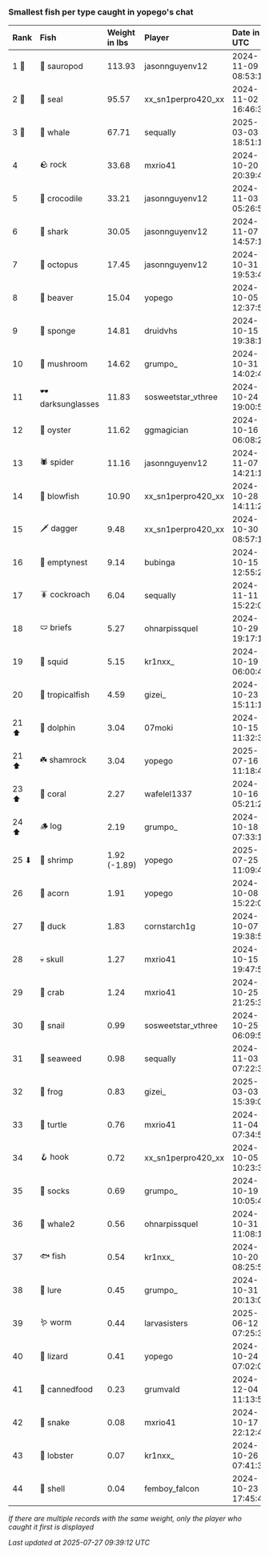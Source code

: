 ### Smallest fish per type caught in yopego's chat

| Rank  | Fish             | Weight in lbs | Player             | Date in UTC         |
|:------|:-----------------|:--------------|:-------------------|:--------------------|
| 1 🥇  | 🦕 sauropod      | 113.93        | jasonnguyenv12     | 2024-11-09 08:53:13 |
| 2 🥈  | 🦭 seal          | 95.57         | xx_sn1perpro420_xx | 2024-11-02 16:46:37 |
| 3 🥉  | 🐳 whale         | 67.71         | sequally           | 2025-03-03 18:51:11 |
| 4     | 🪨 rock          | 33.68         | mxrio41            | 2024-10-20 20:39:44 |
| 5     | 🐊 crocodile     | 33.21         | jasonnguyenv12     | 2024-11-03 05:26:58 |
| 6     | 🦈 shark         | 30.05         | jasonnguyenv12     | 2024-11-07 14:57:19 |
| 7     | 🐙 octopus       | 17.45         | jasonnguyenv12     | 2024-10-31 19:53:45 |
| 8     | 🦫 beaver        | 15.04         | yopego             | 2024-10-05 12:37:58 |
| 9     | 🧽 sponge        | 14.81         | druidvhs           | 2024-10-15 19:38:19 |
| 10    | 🍄 mushroom      | 14.62         | grumpo_            | 2024-10-31 14:02:46 |
| 11    | 🕶️ darksunglasses | 11.83         | sosweetstar_vthree | 2024-10-24 19:00:50 |
| 12    | 🦪 oyster        | 11.62         | ggmagician         | 2024-10-16 06:08:23 |
| 13    | 🕷️ spider         | 11.16         | jasonnguyenv12     | 2024-11-07 14:21:14 |
| 14    | 🐡 blowfish      | 10.90         | xx_sn1perpro420_xx | 2024-10-28 14:11:29 |
| 15    | 🗡️ dagger         | 9.48          | xx_sn1perpro420_xx | 2024-10-30 08:57:18 |
| 16    | 🪹 emptynest     | 9.14          | bubinga            | 2024-10-15 12:55:27 |
| 17    | 🪳 cockroach     | 6.04          | sequally           | 2024-11-11 15:22:03 |
| 18    | 🩲 briefs        | 5.27          | ohnarpissquel      | 2024-10-29 19:17:15 |
| 19    | 🦑 squid         | 5.15          | kr1nxx_            | 2024-10-19 06:00:42 |
| 20    | 🐠 tropicalfish  | 4.59          | gizei_             | 2024-10-23 15:11:13 |
| 21 ⬆  | 🐬 dolphin       | 3.04          | 07moki             | 2024-10-15 11:32:31 |
| 21 ⬆  | ☘️ shamrock       | 3.04          | yopego             | 2025-07-16 11:18:40 |
| 23 ⬆  | 🪸 coral         | 2.27          | wafelel1337        | 2024-10-16 05:21:28 |
| 24 ⬆  | 🪵 log           | 2.19          | grumpo_            | 2024-10-18 07:33:13 |
| 25 ⬇  | 🦐 shrimp        | 1.92 (-1.89)  | yopego             | 2025-07-25 11:09:45 |
| 26    | 🌰 acorn         | 1.91          | yopego             | 2024-10-08 15:22:07 |
| 27    | 🦆 duck          | 1.83          | cornstarch1g       | 2024-10-07 19:38:57 |
| 28    | 💀 skull         | 1.27          | mxrio41            | 2024-10-15 19:47:50 |
| 29    | 🦀 crab          | 1.24          | mxrio41            | 2024-10-25 21:25:36 |
| 30    | 🐌 snail         | 0.99          | sosweetstar_vthree | 2024-10-25 06:09:55 |
| 31    | 🌿 seaweed       | 0.98          | sequally           | 2024-11-03 07:22:33 |
| 32    | 🐸 frog          | 0.83          | gizei_             | 2025-03-03 15:39:07 |
| 33    | 🐢 turtle        | 0.76          | mxrio41            | 2024-11-04 07:34:54 |
| 34    | 🪝 hook          | 0.72          | xx_sn1perpro420_xx | 2024-10-05 10:23:31 |
| 35    | 🧦 socks         | 0.69          | grumpo_            | 2024-10-19 10:05:49 |
| 36    | 🐋 whale2        | 0.56          | ohnarpissquel      | 2024-10-31 11:08:17 |
| 37    | 🐟 fish          | 0.54          | kr1nxx_            | 2024-10-20 08:25:50 |
| 38    | 🎏 lure          | 0.45          | grumpo_            | 2024-10-31 20:13:08 |
| 39    | 🪱 worm          | 0.44          | larvasisters       | 2025-06-12 07:25:38 |
| 40    | 🦎 lizard        | 0.41          | yopego             | 2024-10-24 07:02:02 |
| 41    | 🥫 cannedfood    | 0.23          | grumvald           | 2024-12-04 11:13:52 |
| 42    | 🐍 snake         | 0.08          | mxrio41            | 2024-10-17 22:12:49 |
| 43    | 🦞 lobster       | 0.07          | kr1nxx_            | 2024-10-26 07:41:36 |
| 44    | 🐚 shell         | 0.04          | femboy_falcon      | 2024-10-23 17:45:43 |

_If there are multiple records with the same weight, only the player who caught it first is displayed_

_Last updated at 2025-07-27 09:39:12 UTC_